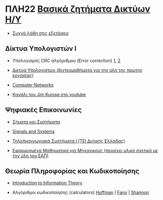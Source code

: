 # ΠΛΗ22 [Βασικά ζητήματα Δικτύων Η/Υ](https://www.eap.gr/education/undergraduate/computer-science/topics/#vasika_zitimata_diktion)

- [Συχνά λάθη στις εξετάσεις](https://cdn.discordapp.com/attachments/645587720860598282/817170290009309255/arxes_syxna_lathi.doc)

## Δίκτυα Υπολογιστών Ι

- Υπολογισμός CRC αλγόριθμου (Error correction) [1](https://www.youtube.com/watch?v=iwj8ZgyzqZk), [2](https://www.youtube.com/watch?v=izG7qT0EpBw)

- [Δίκτυα Υπολογιστών (βιντεομαθήματα για την ύλη της πρώτης εργασίας)](https://eclass.hmu.gr/modules/video/?course=TP141)

- [Computer Networks](https://www.youtube.com/playlist?list=PLBlnK6fEyqRgMCUAG0XRw78UA8qnv6jEx)

- [Κανάλι του Jim Kurose στο youtube](https://www.youtube.com/@JimKurose/videos)

## Ψηφιακές Επικοινωνίες

- [Σήματα και Συστήματα](https://opencourses.uoa.gr/courses/DI45/)

- [Signals and Systems](https://www.youtube.com/playlist?list=PLBlnK6fEyqRhG6s3jYIU48CqsT5cyiDTO)

- [Τηλεπικοινωνιακά Συστήματα Ι (ΤΕΙ Δυτικής Ελλάδας)](http://delos.teiwest.gr/opendelos/search?crs=57c1e949)

- [Εφαρμοσμένα Μαθηματικά για Μηχανικούς (περιέχει υλικό σχετικό με την ύλη του ΕΑΠ)](https://opencourses.uoc.gr/courses/course/view.php?id=339)

## Θεωρία Πληροφορίας και Κωδικοποίησης

- [Introduction to Information Theory](https://www.complexityexplorer.org/courses/55-introduction-to-information-theory)

- Αλγόριθμοι κωδικοποίησης (calculators) [Huffman](https://planetcalc.com/2481/) | [Fano](https://planetcalc.com/8168/) | [Shannon](https://planetcalc.com/8163/)
